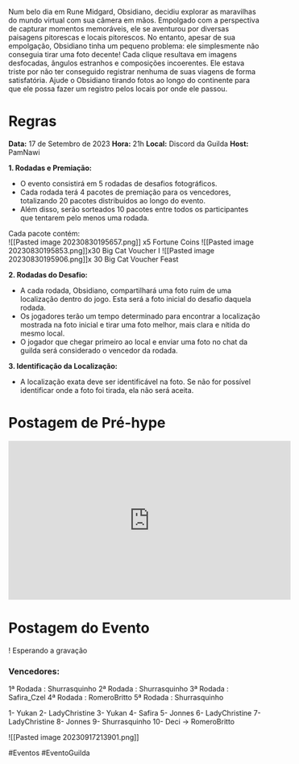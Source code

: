 
Num belo dia em Rune Midgard, Obsidiano, decidiu explorar as maravilhas do mundo virtual com sua câmera em mãos. Empolgado com a perspectiva de capturar momentos memoráveis, ele se aventurou por diversas paisagens pitorescas e locais pitorescos. No entanto, apesar de sua empolgação, Obsidiano tinha um pequeno problema: ele simplesmente não conseguia tirar uma foto decente! Cada clique resultava em imagens desfocadas, ângulos estranhos e composições incoerentes. Ele estava triste por não ter conseguido registrar nenhuma de suas viagens de forma satisfatória. Ajude o Obsidiano tirando fotos ao longo do continente para que ele possa fazer um registro pelos locais por onde ele passou.

# Regras
__Data:__ 17 de Setembro de 2023
__Hora:__ 21h
__Local:__ Discord da Guilda
__Host:__ PamNawi

**1. Rodadas e Premiação:**

- O evento consistirá em 5 rodadas de desafios fotográficos.
- Cada rodada terá 4 pacotes de premiação para os vencedores, totalizando 20 pacotes distribuídos ao longo do evento.
- Além disso, serão sorteados 10 pacotes entre todos os participantes que tentarem pelo menos uma rodada.

Cada pacote contém:  
![[Pasted image 20230830195657.png]] x5  Fortune Coins ![[Pasted image 20230830195853.png]]x30 Big Cat Voucher I ![[Pasted image 20230830195906.png]]x 30 Big Cat Voucher Feast

**2. Rodadas do Desafio:**

- A cada rodada, Obsidiano, compartilhará uma foto ruim de uma localização dentro do jogo. Esta será a foto inicial do desafio daquela rodada.
- Os jogadores terão um tempo determinado para encontrar a localização mostrada na foto inicial e tirar uma foto melhor, mais clara e nítida do mesmo local.
- O jogador que chegar primeiro ao local e enviar uma foto no chat da guilda será considerado o vencedor da rodada.

**3. Identificação da Localização:**

- A localização exata deve ser identificável na foto. Se não for possível identificar onde a foto foi tirada, ela não será aceita.

# Postagem de Pré-hype
<iframe width="560" height="315" src="https://www.youtube.com/embed/pEo9ue2YlVM?si=yGDb3zuPlisKR5Gq" title="YouTube video player" frameborder="0" allow="accelerometer; autoplay; clipboard-write; encrypted-media; gyroscope; picture-in-picture; web-share" allowfullscreen></iframe>

# Postagem do Evento
! Esperando a gravação

### Vencedores:
1ª Rodada : Shurrasquinho
2ª Rodada : Shurrasquinho
3ª Rodada : Safira_Czel
4ª Rodada : RomeroBritto
5ª Rodada : Shurrasquinho

1- Yukan
2- LadyChristine
3- Yukan
4- Safira
5- Jonnes
6- LadyChristine
7- LadyChristine
8- Jonnes
9- Shurrasquinho
10- Deci -> RomeroBritto


![[Pasted image 20230917213901.png]]



#Eventos #EventoGuilda